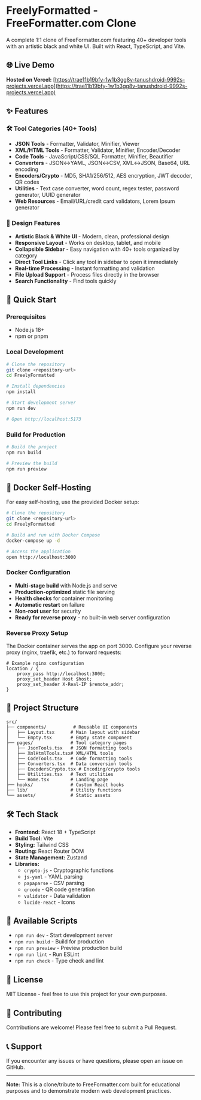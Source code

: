 # FreelyFormatted - FreeFormatter.com Clone

A complete 1:1 clone of FreeFormatter.com featuring 40+ developer tools with an artistic black and white UI. Built with React, TypeScript, and Vite.

## 🌐 Live Demo

**Hosted on Vercel:** [https://trae11b19bfy-1w1b3gg8v-tanushdroid-9992s-projects.vercel.app](https://trae11b19bfy-1w1b3gg8v-tanushdroid-9992s-projects.vercel.app)

## ✨ Features

### 🛠️ Tool Categories (40+ Tools)

- **JSON Tools** - Formatter, Validator, Minifier, Viewer
- **XML/HTML Tools** - Formatter, Validator, Minifier, Encoder/Decoder
- **Code Tools** - JavaScript/CSS/SQL Formatter, Minifier, Beautifier
- **Converters** - JSON↔YAML, JSON↔CSV, XML↔JSON, Base64, URL encoding
- **Encoders/Crypto** - MD5, SHA1/256/512, AES encryption, JWT decoder, QR codes
- **Utilities** - Text case converter, word count, regex tester, password generator, UUID generator
- **Web Resources** - Email/URL/credit card validators, Lorem Ipsum generator

### 🎨 Design Features

- **Artistic Black & White UI** - Modern, clean, professional design
- **Responsive Layout** - Works on desktop, tablet, and mobile
- **Collapsible Sidebar** - Easy navigation with 40+ tools organized by category
- **Direct Tool Links** - Click any tool in sidebar to open it immediately
- **Real-time Processing** - Instant formatting and validation
- **File Upload Support** - Process files directly in the browser
- **Search Functionality** - Find tools quickly

## 🚀 Quick Start

### Prerequisites

- Node.js 18+ 
- npm or pnpm

### Local Development

```bash
# Clone the repository
git clone <repository-url>
cd FreelyFormatted

# Install dependencies
npm install

# Start development server
npm run dev

# Open http://localhost:5173
```

### Build for Production

```bash
# Build the project
npm run build

# Preview the build
npm run preview
```

## 🐳 Docker Self-Hosting

For easy self-hosting, use the provided Docker setup:

```bash
# Clone the repository
git clone <repository-url>
cd FreelyFormatted

# Build and run with Docker Compose
docker-compose up -d

# Access the application
open http://localhost:3000
```

### Docker Configuration

- **Multi-stage build** with Node.js and serve
- **Production-optimized** static file serving
- **Health checks** for container monitoring
- **Automatic restart** on failure
- **Non-root user** for security
- **Ready for reverse proxy** - no built-in web server configuration

### Reverse Proxy Setup

The Docker container serves the app on port 3000. Configure your reverse proxy (nginx, traefik, etc.) to forward requests:

```nginx
# Example nginx configuration
location / {
    proxy_pass http://localhost:3000;
    proxy_set_header Host $host;
    proxy_set_header X-Real-IP $remote_addr;
}
```

## 📁 Project Structure

```
src/
├── components/          # Reusable UI components
│   ├── Layout.tsx      # Main layout with sidebar
│   └── Empty.tsx       # Empty state component
├── pages/              # Tool category pages
│   ├── JsonTools.tsx   # JSON formatting tools
│   ├── XmlHtmlTools.tsx# XML/HTML tools
│   ├── CodeTools.tsx   # Code formatting tools
│   ├── Converters.tsx  # Data conversion tools
│   ├── EncodersCrypto.tsx # Encoding/crypto tools
│   ├── Utilities.tsx   # Text utilities
│   └── Home.tsx        # Landing page
├── hooks/              # Custom React hooks
├── lib/                # Utility functions
└── assets/             # Static assets
```

## 🛠️ Tech Stack

- **Frontend:** React 18 + TypeScript
- **Build Tool:** Vite
- **Styling:** Tailwind CSS
- **Routing:** React Router DOM
- **State Management:** Zustand
- **Libraries:** 
  - `crypto-js` - Cryptographic functions
  - `js-yaml` - YAML parsing
  - `papaparse` - CSV parsing
  - `qrcode` - QR code generation
  - `validator` - Data validation
  - `lucide-react` - Icons

## 🔧 Available Scripts

- `npm run dev` - Start development server
- `npm run build` - Build for production
- `npm run preview` - Preview production build
- `npm run lint` - Run ESLint
- `npm run check` - Type check and lint

## 📝 License

MIT License - feel free to use this project for your own purposes.

## 🤝 Contributing

Contributions are welcome! Please feel free to submit a Pull Request.

## 📞 Support

If you encounter any issues or have questions, please open an issue on GitHub.

---

**Note:** This is a clone/tribute to FreeFormatter.com built for educational purposes and to demonstrate modern web development practices.
